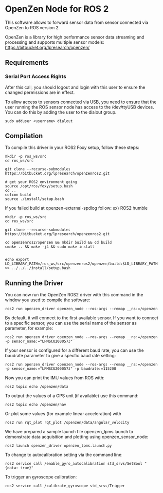 # OpenZen Node for ROS 2

This software allows to forward sensor data from sensor connected via OpenZen to ROS version 2.

OpenZen is a library for high performance sensor data streaming and processing and supports multiple sensor models: <https://bitbucket.org/lpresearch/openzen/>

## Requirements

### Serial Port Access Rights

After this call, you should logout and login with this user to ensure the changed permissions are in effect.

To allow access to sensors connected via USB, you need to ensure that the user running the ROS sensor node
has access to the /dev/ttyUSB devices. You can do this by adding the user to the dialout group.

```
sudo adduser <username> dialout
```

## Compilation

To compile this driver in your ROS2 Foxy setup, follow these steps:
```
mkdir -p ros_ws/src
cd ros_ws/src

git clone --recurse-submodules https://bitbucket.org/lpresearch/openzenros2.git

# get your ROS2 environment going
source /opt/ros/foxy/setup.bash
cd ..
colcon build
source ./install/setup.bash
```
If you failed build at openzen-external-spdlog follow: ex) ROS2 humble
```
mkdir -p ros_ws/src
cd ros_ws/src

git clone --recurse-submodules https://bitbucket.org/lpresearch/openzenros2.git

cd openzenros2/openzen && mkdir build && cd build
cmake .. && make -j4 && sudo make install


echo export LD_LIBRARY_PATH=/ros_ws/src/openzenros2/openzen/build:$LD_LIBRARY_PATH >> ../../../install/setup.bash
```

## Running the Driver

You can now run the OpenZen ROS2 driver with this command in the window
you used to compile the software:

```
ros2 run openzen_driver openzen_node --ros-args --remap __ns:=/openzen
```

By default, it will connect to the first available sensor. If you want to connect to
a specific sensor, you can use the serial name of the sensor as parameter, for example:

```
ros2 run openzen_driver openzen_node --ros-args --remap __ns:=/openzen -p sensor_name:="LPMSCU2000573"
```

If your sensor is configured for a different baud rate, you can use the baudrate parameter to
give a specfic baud rate setting:

```
ros2 run openzen_driver openzen_node --ros-args --remap __ns:=/openzen -p sensor_name:="LPMSCU2000573" -p baudrate:=115200
```

Now you can print the IMU values from ROS with:

```
ros2 topic echo /openzen/data
```

To output the values of a GPS unit (if available) use this command:

```
ros2 topic echo /openzen/nav
```

Or plot some values (for example linear acceleration) with 

```
ros2 run rqt_plot rqt_plot /openzen/data/angular_velocity
```

We have prepared a sample launch file openzen_lpms.launch to demonstrate data acquisition and plotting using openzen_sensor_node:
```
ros2 launch openzen_driver openzen_lpms.launch.py
```

To change to autocalibration setting via the command line:

```
ros2 service call /enable_gyro_autocalibration std_srvs/SetBool "{data: true}"
```

To trigger an gyroscope calibration:

```
ros2 service call /calibrate_gyroscope std_srvs/Trigger
```
